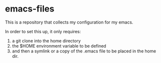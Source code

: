 emacs-files
===========

This is a repository that collects my configuration for my emacs.

In order to set this up, it only requires:
  1) a git clone into the home directory
  2) the $HOME environment variable to be defined
  3) and then a symlink or a copy of the .emacs file to be placed in the home dir.
